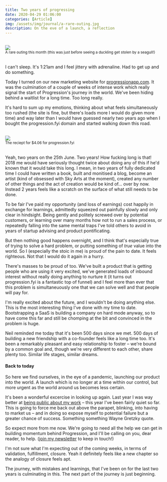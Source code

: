 ```yaml
---
title: Two years of progressing
date: 2020-04-29 01:06:00
categories: [Article]
img: /assets/img/journal/a-rare-outing.jpg
description: On the eve of a launch, a reflection
---
```


<br>
<img src="/assets/img/journal/a-rare-outing.jpg">
<br>
<small>A rare outing this month (this was just before seeing a duckling get stolen by a seagull!)</small>
<br>
<br>

I can't sleep. It's 1:21am and I feel jittery with adrenaline. Had to get up and do something.

Today I turned on our new marketing website for [progressionapp.com](https://progressionapp.com). It was the culmination of a couple of weeks of intense work which really signal the start of Progression's journey in the world. We've been hiding behind a waitlist for a long time. Too long really.

It's hard to sum up my emotions, thinking about what feels simultaneously too rushed (the site is fine, but there's loads more I would do given more time) and way later than I would have guessed nearly two years ago when I bought the progression.fyi domain and started walking down this road.

<br>
<img src="/assets/img/journal/domain.jpg">
<br>
<small>The reciept for $4.06 for progression.fyi</small>
<br>
<br>

Yeah, two years on the 25th June. Two years! How fucking long is that! 2018 me would have seriously thought twice about doing any of this if he'd known that it would take this long. I mean, in two years of fully dedicated time I could have written a book, built and monitised a blog, become an artist (kind of obsessed with Sky Arts at the moment), created any number of other things and the act of creation would be kind of... over by now. Instead 2 years feels like a scratch on the surface of what still needs to be done.

To be fair I've paid my opportunity (and loss of earnings) cost happily in exchange for learnings, admittedly squeezed out painfully slowly and only clear in hindsight. Being gently and politely screwed over by potential customers, or learning over many months how not to run a sales process, or repeatedly falling into the same mental traps I've told others to avoid in years of startup advising and product pontificating.

But then nothing good happens overnight, and I think that's especially true of trying to solve a hard problem, or putting something of _true_ value into the world. So I (especially the stoic in me) is proud of the pain to date. It feels righteous. Not that I would do it again in a hurry.

There's masses to be proud of too. We've built a product that is getting people who are using it very excited, we've generated loads of inbound interest without really doing anything to nurture it (it turns out progression.fyi is a fantastic top of funnel) and I feel more than ever that this problem is simultaneuously one that we can solve well and that people will pay for.

I'm really excited about the future, and I wouldn't be doing anything else. This is the most interesting thing I've done with my time to date. Bootstrapping a SaaS is building a company on hard mode anyway, so to have come this far and still be chomping at the bit and convinced in the problem is huge.

Neil reminded me today that it's been 500 days since we met. 500 days of building a new friendship with a co-founder feels like a long time too. It's been a remarkably pleasant and easy relationship to foster – we're bound by a common goal and, though we're very different to each other, share plenty too. Similar life stages, similar dreams.

#### Back to today

So here we find ourselves, in the eye of a pandemic, launching our product into the world. A launch which is no longer at a time within our control, but more urgent as the world around us becomes less certain.

It's been a wonderful excercise in looking up again. Last year I was way better at [being public about my work](/talk-climbing-your-mountain/) – this year I've been fairly quiet so far. This is going to force me back out above the parapet, blinking, into having to market us – and in doing so expose myself to potential failure but a greater chance of success. Something something Wayne Gretzky quote.

So expect more from me now. We're going to need all the help we can get in building momentum behind Progression, and I'll be calling on you, dear reader, to help. ([join my newsletter](/newsletter) to keep in touch!)

I'm not sure what I'm expecting out of the coming weeks, in terms of validation, fulfillment, closure. Yeah it definitely feels like a new chapter so the analogy of closure feels apt.

The journey, with mistakes and learnings, that I've been on for the last two years is culminating in this. The next part of the journey is just beginning.


